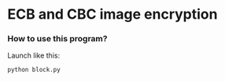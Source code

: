 # ECB and CBC image encryption

### How to use this program?

Launch like this:

```shell
python block.py
```
